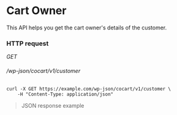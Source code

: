 # Cart Owner #

This API helps you get the cart owner's details of the customer.

### HTTP request ###

<div class="api-endpoint">
	<div class="endpoint-data">
		<i class="label label-get">GET</i>
		<h6>/wp-json/cocart/v1/customer</h6>
	</div>
</div>

```shell
curl -X GET https://example.com/wp-json/cocart/v1/customer \
	-H "Content-Type: application/json"
```

> JSON response example

```json

```
